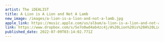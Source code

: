 ```yaml
---
artist: The iDEALIST
title: A Lion is A Lion and Not A Lamb
new_image: /images/a-lion-is-a-lion-and-not-a-lamb.jpg
apple_link: https://music.apple.com/us/album/a-lion-is-a-lion-and-not-a-lamb-ep/1626345689
link: https://www.dropbox.com/s/5e7o0wd4ab4zc4j/A%20Lion%20is%20A%20Lion%20and%20Not%20A%20Lamb.zip?dl=1
published_date: 2022-07-09T03:14:02.771Z
---
```

